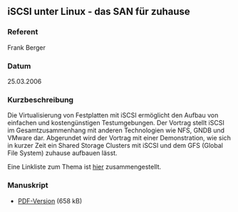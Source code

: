 ## iSCSI unter Linux - das SAN für zuhause


### Referent
Frank Berger

### Datum
25.03.2006

### Kurzbeschreibung

Die Virtualisierung von Festplatten mit iSCSI ermöglicht den Aufbau von
einfachen und kostengünstigen Testumgebungen. Der Vortrag stellt iSCSI im
Gesamtzusammenhang mit anderen Technologien wie NFS, GNDB und VMware dar.
Abgerundet wird der Vortrag mit einer Demonstration, wie sich in kurzer Zeit
ein Shared Storage Clusters mit iSCSI und dem GFS (Global File System) zuhause
aufbauen lässt.

Eine Linkliste zum Thema ist [hier](http://www.fm-berger.de/iscsi/) zusammengestellt.

### Manuskript

* [PDF-Version](/download/Vortraege/iSCSI.pdf) (658 kB)
